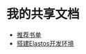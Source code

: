 # 我的共享文档

* [推荐书单](https://github.com/luozhaohui/reading/blob/master/booklist.md)
* [搭建Elastos开发环境](https://github.com/luozhaohui/reading/blob/master/booklist.md)

